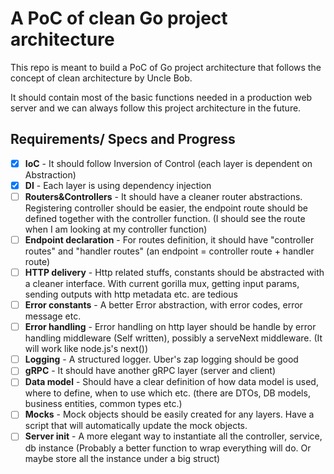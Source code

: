 # A PoC of clean Go project architecture 
This repo is meant to build a PoC of Go project architecture that follows the concept of clean architecture by Uncle Bob.

It should contain most of the basic functions needed in a production web server and we can always follow this project architecture in the future.

## Requirements/ Specs and Progress
- [x] **IoC** - It should follow Inversion of Control (each layer is dependent on Abstraction)
- [x] **DI** - Each layer is using dependency injection
- [ ] **Routers&Controllers** - It should have a cleaner router abstractions. Registering controller should be easier, the endpoint route should be defined together with the controller function. (I should see the route when I am looking at my controller function)
- [ ] **Endpoint declaration** - For routes definition, it should have "controller routes" and "handler routes" (an endpoint = controller route + handler route)
- [ ] **HTTP delivery** - Http related stuffs, constants should be abstracted with a cleaner interface. With current gorilla mux, getting input params, sending outputs with http metadata etc. are tedious
- [ ] **Error constants** - A better Error abstraction, with error codes, error message etc.
- [ ] **Error handling** - Error handling on http layer should be handle by error handling middleware (Self written), possibly a serveNext middleware. (It will work like node.js's next())
- [ ] **Logging** - A structured logger. Uber's zap logging should be good
- [ ] **gRPC** - It should have another gRPC layer (server and client)
- [ ] **Data model** - Should have a clear definition of how data model is used, where to define, when to use which etc. (there are DTOs, DB models, business entities, common types etc.)
- [ ] **Mocks** - Mock objects should be easily created for any layers. Have a script that will automatically update the mock objects.
- [ ] **Server init** - A more elegant way to instantiate all the controller, service, db instance (Probably a better function to wrap everything will do. Or maybe store all the instance under a big struct)